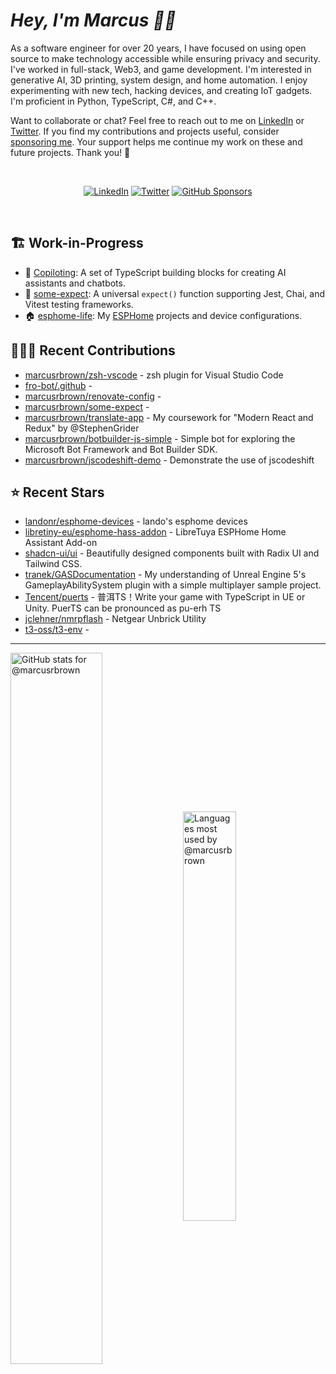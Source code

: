 # <em>Hey, I'm Marcus <span title="✌🏽 & ❤️">👋🏽</span></em>

As a software engineer for over 20 years, I have focused on using open source to make technology accessible while ensuring privacy and security. I've worked in full-stack, Web3, and game development. I'm interested in generative AI, 3D printing, system design, and home automation. I enjoy experimenting with new tech, hacking devices, and creating IoT gadgets. I'm proficient in Python, TypeScript, C#, and C++.

Want to collaborate or chat? Feel free to reach out to me on [LinkedIn][linkedin] or [Twitter][twitter]. If you find my contributions and projects useful, consider [sponsoring me][gh-sponsors]. Your support helps me continue my work on these and future projects. Thank you! 🖤

<br>
<div align='center'>

[![LinkedIn](https://img.shields.io/badge/LinkedIn-blue?style=for-the-badge&logo=linkedin)][linkedin]
[![Twitter](https://img.shields.io/badge/Twitter-blue?style=for-the-badge&logo=twitter&label)][twitter]
[![GitHub Sponsors](https://img.shields.io/github/sponsors/marcusrbrown?style=for-the-badge&logo=github-sponsors)
][gh-sponsors]

</div>
<br>

[gh-sponsors]: https://github.com/sponsors/marcusrbrown "@marcusrbrown | GitHub Sponsors"
[twitter]: https://twitter.com/mrossbrown "@mrossbrown | Twitter"
[linkedin]: https://www.linkedin.com/in/marcusrbrown "@marcusrbrown | LinkedIn"

## 🏗️ Work-in-Progress

- 🤖 [Copiloting](https://github.com/marcusrbrown/copiloting): A set of TypeScript building blocks for creating AI assistants and chatbots.
- 🧪 [some-expect](https://github.com/marcusrbrown/some-expect): A universal `expect()` function supporting Jest, Chai, and Vitest testing frameworks.
- 🏠 [esphome-life](https://github.com/marcusrbrown/esphome-life): My [ESPHome](https://esphome.io/) projects and device configurations.

## 👨🏽‍💻 Recent Contributions

- [marcusrbrown/zsh-vscode](https://github.com/marcusrbrown/zsh-vscode) - zsh plugin for Visual Studio Code
- [fro-bot/.github](https://github.com/fro-bot/.github) -
- [marcusrbrown/renovate-config](https://github.com/marcusrbrown/renovate-config) -
- [marcusrbrown/some-expect](https://github.com/marcusrbrown/some-expect) -
- [marcusrbrown/translate-app](https://github.com/marcusrbrown/translate-app) - My coursework for &#34;Modern React and Redux&#34; by @StephenGrider
- [marcusrbrown/botbuilder-js-simple](https://github.com/marcusrbrown/botbuilder-js-simple) - Simple bot for exploring the Microsoft Bot Framework and Bot Builder SDK.
- [marcusrbrown/jscodeshift-demo](https://github.com/marcusrbrown/jscodeshift-demo) - Demonstrate the use of jscodeshift

## ⭐ Recent Stars

- [landonr/esphome-devices](https://github.com/landonr/esphome-devices) - lando&#39;s esphome devices
- [libretiny-eu/esphome-hass-addon](https://github.com/libretiny-eu/esphome-hass-addon) - LibreTuya ESPHome Home Assistant Add-on
- [shadcn-ui/ui](https://github.com/shadcn-ui/ui) - Beautifully designed components built with Radix UI and Tailwind CSS.
- [tranek/GASDocumentation](https://github.com/tranek/GASDocumentation) - My understanding of Unreal Engine 5&#39;s GameplayAbilitySystem plugin with a simple multiplayer sample project.
- [Tencent/puerts](https://github.com/Tencent/puerts) - 普洱TS！Write your game with TypeScript in UE or Unity. PuerTS can be pronounced as pu-erh TS
- [jclehner/nmrpflash](https://github.com/jclehner/nmrpflash) - Netgear Unbrick Utility
- [t3-oss/t3-env](https://github.com/t3-oss/t3-env) -

---
<img align='center' width='54%' alt='GitHub stats for @marcusrbrown' src='https://github-readme-stats.vercel.app/api?username=marcusrbrown&show_icons=true&theme=dark&include_all_commits=true&count_private=true'>
<img align='center' width='41%' alt='Languages most used by @marcusrbrown' src='https://github-readme-stats.vercel.app/api/top-langs/?username=marcusrbrown&layout=compact&theme=dark&include_all_commits=true&count_private=true'>
